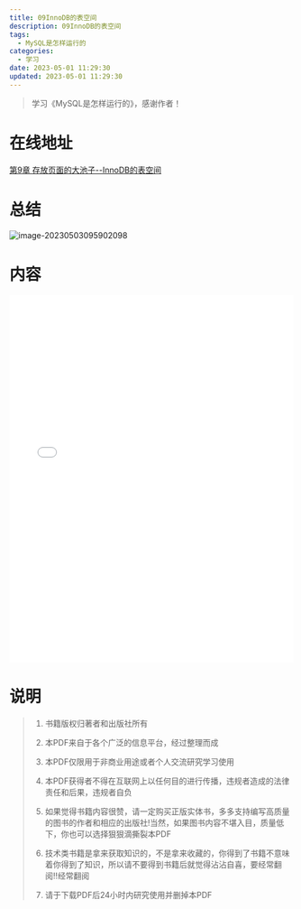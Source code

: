 ```yaml
---
title: 09InnoDB的表空间
description: 09InnoDB的表空间
tags:
  - MySQL是怎样运行的
categories:
  - 学习
date: 2023-05-01 11:29:30
updated: 2023-05-01 11:29:30
---
```


> 学习《MySQL是怎样运行的》，感谢作者！

# 在线地址

<a target="_blank" href="/myjs/pdfjs/web/viewer.html?file=https://raw.githubusercontent.com/lwmfjc/files/main/pdfs/work/mysql/how_mysql_run/第9章 存放页面的大池子--InnoDB的表空间.pdf">第9章 存放页面的大池子--InnoDB的表空间</a>

# 总结

![image-20230503095902098](images/mypost/image-20230503095902098.png)

# 

# 内容

<iframe src='/myjs/pdfjs/web/viewer.html?file=https://raw.githubusercontent.com/lwmfjc/files/main/pdfs/work/mysql/how_mysql_run/第9章 存放页面的大池子--InnoDB的表空间.pdf' style="padding: 0;width:100%;"  style="padding: 0;width:100%;" marginwidth="0" frameborder="no" scrolling="no" height="650px"></iframe>

# 说明

> 1. 书籍版权归著者和出版社所有
> 2. 本PDF来自于各个广泛的信息平台，经过整理而成
>
> 3. 本PDF仅限用于非商业用途或者个人交流研究学习使用
> 4. 本PDF获得者不得在互联网上以任何目的进行传播，违规者造成的法律责任和后果，违规者自负
> 5. 如果觉得书籍内容很赞，请一定购买正版实体书，多多支持编写高质量的图书的作者和相应的出版社!当然，如果图书内容不堪入目，质量低下，你也可以选择狠狠滴撕裂本PDF
> 6. 技术类书籍是拿来获取知识的，不是拿来收藏的，你得到了书籍不意味着你得到了知识，所以请不要得到书籍后就觉得沾沾自喜，要经常翻阅!!经常翻阅
> 7. 请于下载PDF后24小时内研究使用并删掉本PDF

